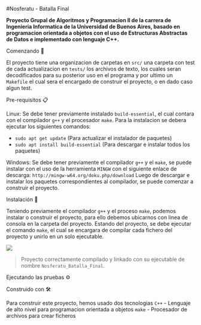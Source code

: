 #Nosferatu - Batalla Final

**Proyecto Grupal de Algoritmos y Programacion II de la carrera de Ingenieria Informatica de la Universidad de Buenos Aires, 
basado en programacion orientada a objetos con el uso de Estructuras Abstractas de Datos e implementado con lenguaje C++.**

Comenzando 🚀

El proyecto tiene una organizacion de carpetas en `src/` una carpeta con test de cada actualizacion en `tests/` los archivos de
texto, los cuales seran decodificados para su posterior uso en el programa y por ultimo un `Makefile` el cual sera el encargado
de construir el proyecto, o en dado caso algun test.

Pre-requisitos 📋

Linux: Se debe tener previamente instalado `build-essential`, el cual contara con el compilador `g++` y el procesador `make`.
Para la instalacion se debera ejecutar los siguientes comandos:
  - `sudo apt get update`               (Para actualizar el instalador de paquetes)
  - `sudo apt install build-essential`  (Para descargar e instalar todos los paquetes)
 

Windows: Se debe tener previamente el compilador `g++` y el `make`, se puede instalar con el uso de la herramienta `MINGW`
con el siguiente enlace de descarga: `http://mingw-w64.org/doku.php/download`
Luego de descargar e instalar los paquetes correspondientes al compilador, se puede comenzar a construir el proyecto.

Instalación 🔧

Teniendo previamente el compilador `g++` y el proceso `make`, podemos instalar o construir el proyecto, para ello debemos ubicarnos con linea de consola en la carpeta del proyecto.
Estando del proyecto, se debe ejecutar el comando `make`, el cual se encargara de compilar cada fichero del proyecto y unirlo en un
solo ejecutable.

![](https://i.ibb.co/k9Mbb7X/compilacion.jpg)
> Proyecto correctamente compilado y linkado con su ejecutable de nombre `Nosferatu_Batalla_Final`.



Ejecutando las pruebas ⚙️


Construido con 🛠️

Para construir este proyecto, hemos usado dos tecnologias
    `C++`  -  Lenguaje de alto nivel para programacion orientada a objetos
    `make` -  Procesador de archivos para crear ficheros



